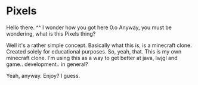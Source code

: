 # Pixels
Hello there. ^^ I wonder how you got here 0.o
Anyway, you must be wondering, what is this Pixels thing?

Well it's a rather simple concept.
Basically what this is, is a minecraft clone. Created solely for educational purposes.
So, yeah, that. This is my own minecraft clone.
I'm using this as a way to get better at java, lwjgl and game.. development.. in general?

Yeah, anyway. Enjoy? I guess.
